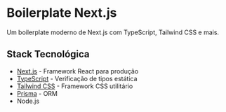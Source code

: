 # Boilerplate Next.js

Um boilerplate moderno de Next.js com TypeScript, Tailwind CSS e mais.

## Stack Tecnológica

- [Next.js](https://nextjs.org) - Framework React para produção
- [TypeScript](https://www.typescriptlang.org/) - Verificação de tipos estática
- [Tailwind CSS](https://tailwindcss.com) - Framework CSS utilitário
- [Prisma](https://prisma.io) - ORM
- Node.js
